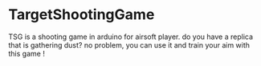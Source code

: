 # TargetShootingGame
TSG is a shooting game in arduino for airsoft player. do you have a replica that is gathering dust? no problem, you can use it and train your aim with this game !
